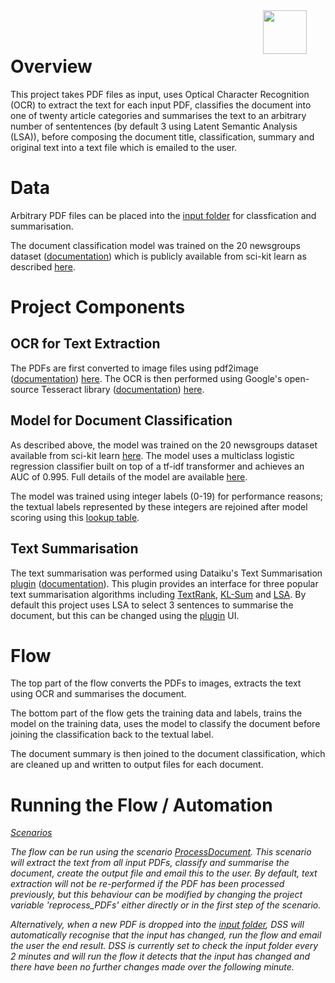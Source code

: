 <img src="/static/dataiku/images/dss-logo-about.png" width="70" style="float: right; margin-right: 30px" />
<br></br>

# Overview
This project takes PDF files as input, uses Optical Character Recognition (OCR) to extract the text for each input PDF, classifies the document into one of twenty article categories and summarises the text to an arbitrary number of sententences (by default 3 using Latent Semantic Analysis (LSA)), before composing the document title, classification, summary and original text into a text file which is emailed to the user.

# Data
Arbitrary PDF files can be placed into the [input folder](managed_folder:QZb3pfTL) for classfication and summarisation.

The document classification model was trained on the 20 newsgroups dataset ([documentation](http://qwone.com/~jason/20Newsgroups/)) which is publicly available from sci-kit learn as described [here](https://scikit-learn.org/0.19/datasets/twenty_newsgroups.html#).

# Project Components

## OCR for Text Extraction

The PDFs are first converted to image files using pdf2image ([documentation](https://pypi.org/project/pdf2image/)) [here](recipe:compute_HNEvJqgm). The OCR is then performed using Google's open-source Tesseract library ([documentation](https://github.com/tesseract-ocr/tesseract#tesseract-ocr)) [here](recipe:compute_htEULTjD).

## Model for Document Classification

As described above, the model was trained on the 20 newsgroups dataset available from sci-kit learn [here](https://scikit-learn.org/0.19/datasets/twenty_newsgroups.html#). The model uses a multiclass logistic regression classifier built on top of a tf-idf transformer and achieves an AUC of 0.995. Full details of the model are available [here](saved_model:YFMrHeDD).

The model was trained using integer labels (0-19) for performance reasons; the textual labels represented by these integers are rejoined after model scoring using this [lookup table](dataset:target_names_prepared).

## Text Summarisation

The text summarisation was performed using Dataiku's Text Summarisation [plugin](recipe:compute_PDF_topics) ([documentation](https://www.dataiku.com/product/plugins/text-summarization/)). This plugin provides an interface for three popular text summarisation algorithms including [TextRank](https://web.eecs.umich.edu/~mihalcea/papers/mihalcea.emnlp04.pdf), [KL-Sum](http://www.aclweb.org/anthology/N09-1041) and [LSA](http://www.kiv.zcu.cz/~jstein/publikace/isim2004.pdf). By default this project uses LSA to select 3 sentences to summarise the document, but this can be changed using the [plugin](recipe:compute_PDF_topics) UI.

# Flow

The top part of the flow converts the PDFs to images, extracts the text using OCR and summarises the document.

The bottom part of the flow gets the training data and labels, trains the model on the training data, uses the model to classify the document before joining the classification back to the textual label.

The document summary is then joined to the document classification, which are cleaned up and written to output files for each document.

# Running the Flow / Automation

<p class="text-center">
<a href="/projects/DATAIKUOCRDEMO/scenarios/"  class="btn btn-datasets-color btn-cta-big-mod"><i class="icon-dku-sample_project" class="btn-cta-big-mod-icon" />Scenarios</a>
</p>

The flow can be run using the scenario [ProcessDocument](scenario:ProcessDocument). This scenario will extract the text from all input PDFs, classify and summarise the document, create the output file and email this to the user. By default, text extraction will not be re-performed if the PDF has been processed previously, but this behaviour can be modified by changing the project variable 'reprocess_PDFs' either directly or in the first step of the scenario.

Alternatively, when a new PDF is dropped into the [input folder](managed_folder:QZb3pfTL), DSS will automatically recognise that the input has changed, run the flow and email the user the end result. DSS is currently set to check the input folder every 2 minutes and will run the flow it detects that the input has changed and there have been no further changes made over the following minute.